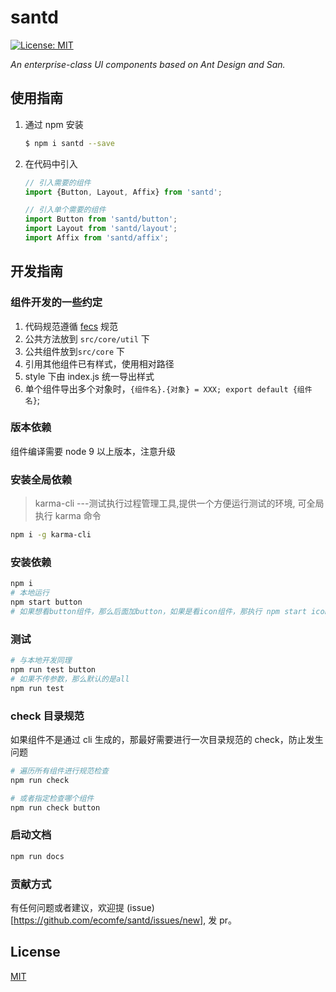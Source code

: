# santd

[![License: MIT](https://img.shields.io/badge/License-MIT-yellow.svg)](https://opensource.org/licenses/MIT)

_An enterprise-class UI components based on Ant Design and San._

## 使用指南

1. 通过 npm 安装

    ```sh
    $ npm i santd --save
    ```

2. 在代码中引入

    ```js
    // 引入需要的组件
    import {Button, Layout, Affix} from 'santd';

    // 引入单个需要的组件
    import Button from 'santd/button';
    import Layout from 'santd/layout';
    import Affix from 'santd/affix';
    ```

## 开发指南

### 组件开发的一些约定

1. 代码规范遵循 [fecs](https://github.com/ecomfe/fecs) 规范
2. 公共方法放到 `src/core/util` 下
3. 公共组件放到`src/core` 下
4. 引用其他组件已有样式，使用相对路径
5. style 下由 index.js 统一导出样式
6. 单个组件导出多个对象时，`{组件名}.{对象} = XXX; export default {组件名}`;

### 版本依赖

组件编译需要 node 9 以上版本，注意升级

### 安装全局依赖

> karma-cli ---测试执行过程管理工具,提供一个方便运行测试的环境, 可全局执行 karma 命令

```bash
npm i -g karma-cli
```

### 安装依赖

```bash
npm i
# 本地运行
npm start button
# 如果想看button组件，那么后面加button，如果是看icon组件，那执行 npm start icon,以此类推
```


### 测试

```bash
# 与本地开发同理
npm run test button
# 如果不传参数，那么默认的是all
npm run test
```

### check 目录规范

如果组件不是通过 cli 生成的，那最好需要进行一次目录规范的 check，防止发生问题

```bash
# 遍历所有组件进行规范检查
npm run check

# 或者指定检查哪个组件
npm run check button
```

### 启动文档

```bash
npm run docs
```

### 贡献方式

有任何问题或者建议，欢迎提 (issue)[https://github.com/ecomfe/santd/issues/new], 发 pr。

## License

[MIT](./LICENSE)
